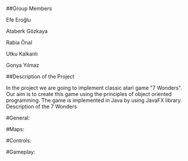 

##Group Members

Efe Eroğlu

Ataberk Gözkaya

Rabia Önal

Utku Kalkanlı

Gonya Yılmaz

##Description of the Project

In the project we are going to implement classic atari game "7 Wonders".
Our aim is to create this game using the principles of object oriented programming.
The game is implemented in Java by using JavaFX library.
Description of the 7 Wonders

#General:


#Maps:


#Controls:


#Gameplay:
